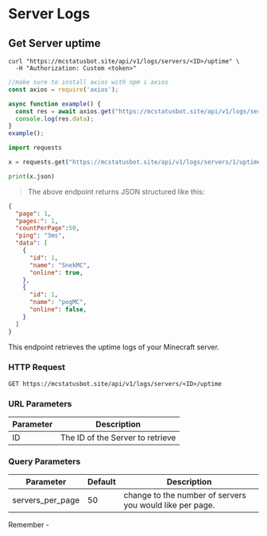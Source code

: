 # Server Logs

## Get Server uptime

```shell
curl "https://mcstatusbot.site/api/v1/logs/servers/<ID>/uptime" \
  -H "Authorization: Custom <token>"
```

```javascript
//make sure to install axios with npm i axios
const axios = require('axios');

async function example() {
  const res = await axios.get("https://mcstatusbot.site/api/v1/logs/servers/1/uptime", { headers: { "Authorization" : "Custom <token>" } });
  console.log(res.data);
}
example();
```

```python
import requests

x = requests.get("https://mcstatusbot.site/api/v1/logs/servers/1/uptime", headers={'Authorization': 'Custom <token>'})

print(x.json)
```

> The above endpoint returns JSON structured like this:

```json
{
  "page": 1,
  "pages:": 1,
  "countPerPage":50,
  "ping": "3ms",
  "data": [
    {
      "id": 1,
      "name": "SnekMC",
      "online": true,
    },
    {
      "id": 1,
      "name": "pogMC",
      "online": false,
    }
  ]
}
```

This endpoint retrieves the uptime logs of your Minecraft server.

### HTTP Request

`GET https://mcstatusbot.site/api/v1/logs/servers/<ID>/uptime`

### URL Parameters

Parameter | Description
--------- | -----------
ID | The ID of the Server to retrieve

### Query Parameters

Parameter | Default | Description
--------- | ------- | -----------
servers_per_page | 50 | change to the number of servers you would like per page.

<aside class="success">
Remember - 
</aside>